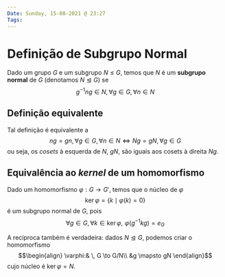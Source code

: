 ```yaml
---
Date: Sunday, 15-08-2021 @ 23:27
Tags:
---
```

# Definição de Subgrupo Normal
Dado um grupo $G$ e um subgrupo $N \leq G$, temos que $N$ é um **subgrupo normal** de $G$ (denotamos $N \trianglelefteq G$) se 
$$g^{-1} n g \in N, \forall g \in G, \forall n \in N$$

## Definição equivalente
Tal definição é equivalente a 
$$ng = gn, \forall g \in G, \forall n \in N \iff Ng = gN, \forall g \in G$$
ou seja, os *cosets* à esquerda de $N$, $gN$, são iguais aos cosets à direita $Ng$. 

## Equivalência ao *kernel* de um homomorfismo
Dado um homomorfismo $\varphi: G \to G'$, temos que o núcleo de $\varphi$ 
$$\ker \varphi = \{k \mid \varphi(k) = 0\}$$
é um subgrupo normal de $G$, pois
$$\forall g \in G, \forall k \in \ker \varphi, \,\, \varphi(g^{-1} k g) = e_G$$

A recíproca também é verdadeira: dados $N \trianglelefteq G$, podemos criar o homomorfismo
$$\begin{align}
\varphi:&  \, G \to G/N\\
&g \mapsto gN
\end{align}$$
cujo núcleo é $\ker \varphi = N$. 